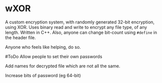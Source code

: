 # wXOR
A custom encryption system, with randomly generated 32-bit encryption, using XOR. 
Uses binary read and write to encrypt any file type, of any length.
Written in C++. Also, anyone can change bit-count using `#define` in the header file.

Anyone who feels like helping, do so. 

#ToDo
Allow people to set their own passwords

Add names for decrypted file which are not all the same.

Increase bits of password (eg 64-bit)
